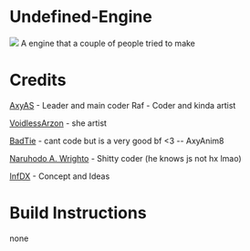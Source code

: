 # Undefined-Engine
![](https://cdn.discordapp.com/icons/902569476166414388/51403c7d401be4e0328df776d9d4d6c7.webp)
A engine that a couple of people tried to make

# Credits
[AxyAS](https://twitter.com/Defiance1223) - Leader and main coder
Raf - Coder and kinda artist

[VoidlessArzon](https://twitter.com/sleathybakedsw1) - she artist

[BadTie](https://twitter.com/BadTie2) - cant code but is a very good bf <3 -- AxyAnim8

[Naruhodo A. Wrighto](https://twitter.com/NaruhodoAWright) - Shitty coder (he knows js not hx lmao)

[InfDX](https://twitter.com/DxInfinite) - Concept and Ideas

# Build Instructions
none
